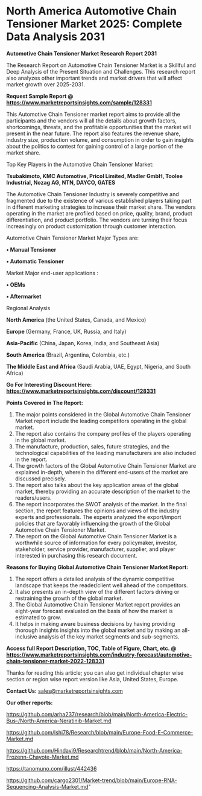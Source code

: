 # North America Automotive Chain Tensioner Market 2025: Complete Data Analysis 2031

<strong>Automotive Chain Tensioner Market Research Report 2031</strong>

The Research Report on Automotive Chain Tensioner Market is a Skillful and Deep Analysis of the Present Situation and Challenges. This research report also analyzes other important trends and market drivers that will affect market growth over 2025-2031.

<strong>Request Sample Report @ <a href=https://www.marketreportsinsights.com/sample/128331>https://www.marketreportsinsights.com/sample/128331</a></strong>

This Automotive Chain Tensioner market report aims to provide all the participants and the vendors will all the details about growth factors, shortcomings, threats, and the profitable opportunities that the market will present in the near future. The report also features the revenue share, industry size, production volume, and consumption in order to gain insights about the politics to contest for gaining control of a large portion of the market share.

Top Key Players in the Automotive Chain Tensioner Market:

<strong>Tsubakimoto, KMC Automotive, Pricol Limited, Madler GmbH, Toolee Industrial, Nozag AG, NTN, DAYCO, GATES</strong>

The Automotive Chain Tensioner Industry is severely competitive and fragmented due to the existence of various established players taking part in different marketing strategies to increase their market share. The vendors operating in the market are profiled based on price, quality, brand, product differentiation, and product portfolio. The vendors are turning their focus increasingly on product customization through customer interaction.

Automotive Chain Tensioner Market Major Types are:

<strong>• Manual Tensioner

• Automatic Tensioner</strong>

Market Major end-user applications :

<strong>• OEMs

• Aftermarket</strong>

Regional Analysis

</u><strong><b>North America</b></strong> (the United States, Canada, and Mexico)

<strong><b>Europe </b></strong>(Germany, France, UK, Russia, and Italy)

<strong><b>Asia-Pacific</b></strong> (China, Japan, Korea, India, and Southeast Asia)

<strong><b>South America</b></strong> (Brazil, Argentina, Colombia, etc.)

<strong><b>The Middle East and Africa</b></strong> (Saudi Arabia, UAE, Egypt, Nigeria, and South Africa)

<strong>Go For Interesting Discount Here: <a href=https://www.marketreportsinsights.com/discount/128331>https://www.marketreportsinsights.com/discount/128331</a></strong>

<strong>Points Covered in The Report:</strong>
<ol>
  <li>The major points considered in the Global Automotive Chain Tensioner Market report include the leading competitors operating in the global market.</li>
  <li>The report also contains the company profiles of the players operating in the global market.</li>
  <li>The manufacture, production, sales, future strategies, and the technological capabilities of the leading manufacturers are also included in the report.</li>
  <li>The growth factors of the Global Automotive Chain Tensioner Market are explained in-depth, wherein the different end-users of the market are discussed precisely.</li>
  <li>The report also talks about the key application areas of the global market, thereby providing an accurate description of the market to the readers/users.</li>
  <li>The report incorporates the SWOT analysis of the market. In the final section, the report features the opinions and views of the industry experts and professionals. The experts analyzed the export/import policies that are favorably influencing the growth of the Global Automotive Chain Tensioner Market.</li>
  <li>The report on the Global Automotive Chain Tensioner Market is a worthwhile source of information for every policymaker, investor, stakeholder, service provider, manufacturer, supplier, and player interested in purchasing this research document.</li>
</ol>
<strong>Reasons for Buying Global Automotive Chain Tensioner Market Report:</strong>

<ol>
  <li>The report offers a detailed analysis of the dynamic competitive landscape that keeps the reader/client well ahead of the competitors.</li>
  <li>It also presents an in-depth view of the different factors driving or restraining the growth of the global market.</li>
  <li>The Global Automotive Chain Tensioner Market report provides an eight-year forecast evaluated on the basis of how the market is estimated to grow.</li>
  <li>It helps in making aware business decisions by having providing thorough insights insights into the global market and by making an all-inclusive analysis of the key market segments and sub-segments.</li>
</ol>
<strong>Access full Report Description, TOC, Table of Figure, Chart, etc. @ <a href=https://www.marketreportsinsights.com/industry-forecast/automotive-chain-tensioner-market-2022-128331>https://www.marketreportsinsights.com/industry-forecast/automotive-chain-tensioner-market-2022-128331</a></strong>


Thanks for reading this article; you can also get individual chapter wise section or region wise report version like Asia, United States, Europe.

<strong>Contact Us:</strong>
sales@marketreportsinsights.com

<strong>Our other reports:</strong>

<a href=https://github.com/arha237/research/blob/main/North-America-Electric-Bus-/North-America-Neratinib-Market.md>https://github.com/arha237/research/blob/main/North-America-Electric-Bus-/North-America-Neratinib-Market.md</a>

<a href=https://github.com/Ishi78/Research/blob/main/Europe-Food-E-Commerce-Market.md>https://github.com/Ishi78/Research/blob/main/Europe-Food-E-Commerce-Market.md</a>

<a href=https://github.com/Hindavi9/Researchtrend/blob/main/North-America-Frozenn-Chayote-Market.md>https://github.com/Hindavi9/Researchtrend/blob/main/North-America-Frozenn-Chayote-Market.md</a>

<a href=https://tanomuno.com/illust/442436>https://tanomuno.com/illust/442436</a>

<a href=https://github.com/cargo2301/Market-trend/blob/main/Europe-RNA-Sequencing-Analysis-Market.md>https://github.com/cargo2301/Market-trend/blob/main/Europe-RNA-Sequencing-Analysis-Market.md</a>"
